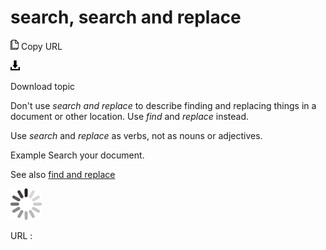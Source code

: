 # search, search and replace

![Copy URL](media/search-and-replace/Copy.png)
Copy URL

![Download](media/search-and-replace/Download.png)

Download topic

Don't use *search and replace* to describe finding and replacing things in a document or other location. Use *find* and *replace* instead.

Use *search* and *replace* as verbs, not as nouns or adjectives.

Example Search your document. 

See also [](https://worldready.cloudapp.net/Styleguide/Read?id=2700&topicid=33782)[find and replace](https://worldready.cloudapp.net/Styleguide/Read?id=2700&topicid=33782)

![In progress](media/search-and-replace/activity-large.gif)

URL :
